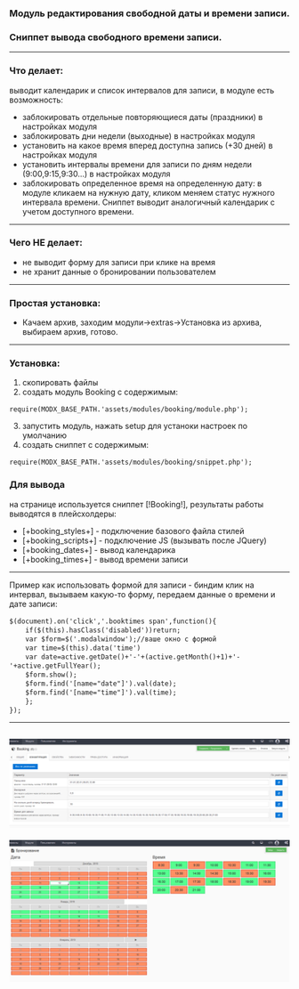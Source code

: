 ### Модуль редактирования свободной даты и времени записи.
### Сниппет вывода свободного времени записи.
---------
### Что делает:
выводит календарик и список интервалов для записи, в модуле есть возможность:
- заблокировать отдельные повторяющиеся даты (праздники) в настройках модуля
- заблокировать дни недели (выходные) в настройках модуля
- установить на какое время вперед доступна запись (+30 дней) в настройках модуля
- установить интервалы времени для записи по дням недели (9:00,9:15,9:30...) в настройках модуля
- заблокировать определенное время на определенную дату:
в модуле кликаем на нужную дату, кликом меняем статус нужного интервала времени.
Сниппет выводит аналогичный календарик с учетом доступного времени.
---------
### Чего НЕ делает:
- не выводит форму для записи при клике на время
- не хранит данные о бронировании пользователем
---------
### Простая установка:
- Качаем архив, заходим модули->extras->Установка из архива, выбираем архив, готово.
---------
### Установка:
1) скопировать файлы
2) создать модуль Booking c содержимым:
```
require(MODX_BASE_PATH.'assets/modules/booking/module.php');
```
3) запустить модуль, нажать setup для устаноки настроек по умолчанию
4) создать сниппет с содержимым:
```
require(MODX_BASE_PATH.'assets/modules/booking/snippet.php');
```
### Для вывода
на странице используется сниппет [!Booking!], результаты работы выводятся в плейсхолдеры:
- [+booking_styles+] - подключение базового файла стилей
- [+booking_scripts+] - подключение JS (вызывать после JQuery)
- [+booking_dates+] - вывод календарика
- [+booking_times+] - вывод времени записи
---------
Пример как использовать формой для записи - биндим клик на интервал, вызываем какую-то форму, передаем данные о времени и дате записи:
```
$(document).on('click','.booktimes span',function(){
	if($(this).hasClass('disabled'))return;
	var $form=$('.modalwindow');//ваше окно с формой
	var time=$(this).data('time')
	var date=active.getDate()+'-'+(active.getMonth()+1)+'-'+active.getFullYear(); 
	$form.show();
	$form.find('[name="date"]').val(date);
	$form.find('[name="time"]').val(time);
	};
});
```
---------
![Alt text](2018-12-12_05-29-35.png?raw=true "Optional Title")
---------
![Alt text](2018-12-12_05-29-01.png?raw=true "Optional Title")
